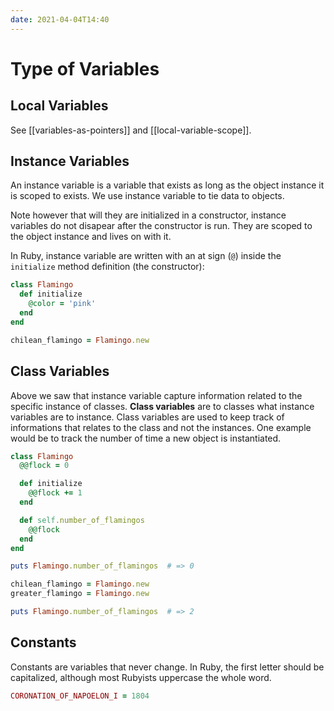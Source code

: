 ```yaml
---
date: 2021-04-04T14:40
---
```


# Type of Variables

## Local Variables

See [[variables-as-pointers]] and [[local-variable-scope]].

## Instance Variables

An instance variable is a variable that exists as long as the object instance
it is scoped to exists. We use instance variable to tie data to objects.

Note however that will they are initialized in a constructor, instance
variables do not disapear after the constructor is run. They are scoped to the
object instance and lives on with it.

In Ruby, instance variable are written with an at sign (`@`) inside the
`initialize` method definition (the constructor):

```ruby
class Flamingo
  def initialize
    @color = 'pink'
  end
end

chilean_flamingo = Flamingo.new
```

## Class Variables

Above we saw that instance variable capture information related to the specific
instance of classes. **Class variables** are to classes what instance variables
are to instance. Class variables are used to keep track of informations that
relates to the class and not the instances. One example would be to track the
number of time a new object is instantiated.

```ruby
class Flamingo
  @@flock = 0

  def initialize
    @@flock += 1
  end

  def self.number_of_flamingos
    @@flock
  end
end

puts Flamingo.number_of_flamingos  # => 0

chilean_flamingo = Flamingo.new
greater_flamingo = Flamingo.new

puts Flamingo.number_of_flamingos  # => 2
```

## Constants

Constants are variables that never change. In Ruby, the first letter should be
capitalized, although most Rubyists uppercase the whole word.

```ruby
CORONATION_OF_NAPOELON_I = 1804
```
